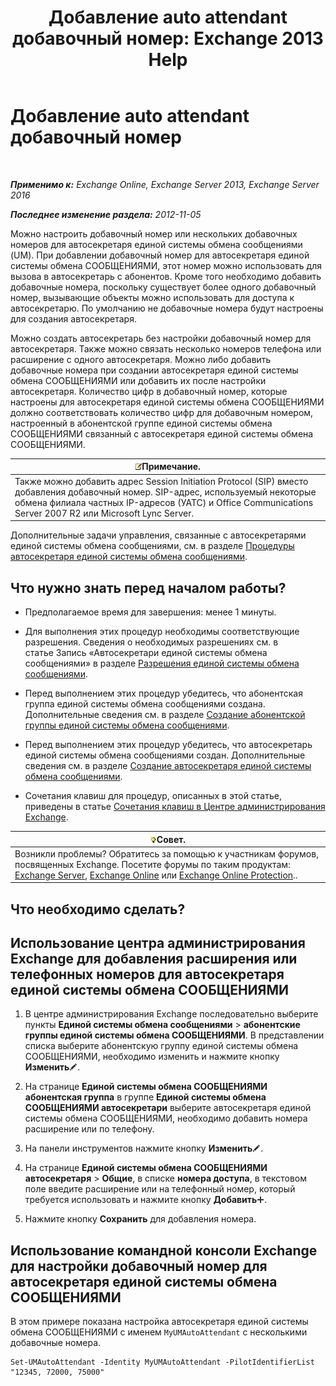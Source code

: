 ﻿---
title: 'Добавление auto attendant добавочный номер: Exchange 2013 Help'
TOCTitle: Добавление auto attendant добавочный номер
ms:assetid: f2bd62ba-1e01-4cb7-862c-c750752e20e0
ms:mtpsurl: https://technet.microsoft.com/ru-ru/library/Bb232200(v=EXCHG.150)
ms:contentKeyID: 50489462
ms.date: 05/22/2018
mtps_version: v=EXCHG.150
ms.translationtype: MT
---

# Добавление auto attendant добавочный номер

 

_**Применимо к:** Exchange Online, Exchange Server 2013, Exchange Server 2016_

_**Последнее изменение раздела:** 2012-11-05_

Можно настроить добавочный номер или нескольких добавочных номеров для автосекретаря единой системы обмена сообщениями (UM). При добавлении добавочный номер для автосекретаря единой системы обмена СООБЩЕНИЯМИ, этот номер можно использовать для вызова в автосекретарь с абонентов. Кроме того необходимо добавить добавочные номера, поскольку существует более одного добавочный номер, вызывающие объекты можно использовать для доступа к автосекретарю. По умолчанию не добавочные номера будут настроены для создания автосекретаря.

Можно создать автосекретарь без настройки добавочный номер для автосекретаря. Также можно связать несколько номеров телефона или расширение с одного автосекретаря. Можно либо добавить добавочные номера при создании автосекретаря единой системы обмена СООБЩЕНИЯМИ или добавить их после настройки автосекретаря. Количество цифр в добавочный номер, которые настроены для автосекретаря единой системы обмена СООБЩЕНИЯМИ должно соответствовать количество цифр для добавочным номером, настроенный в абонентской группе единой системы обмена СООБЩЕНИЯМИ связанный с автосекретаря единой системы обмена СООБЩЕНИЯМИ.

<table>
<thead>
<tr class="header">
<th><img src="images/JJ126620.note(EXCHG.150).gif" title="Примечание" alt="Примечание" />Примечание.</th>
</tr>
</thead>
<tbody>
<tr class="odd">
<td>Также можно добавить адрес Session Initiation Protocol (SIP) вместо добавления добавочный номер. SIP-адрес, используемый некоторые обмена филиала частных IP-адресов (УАТС) и Office Communications Server 2007 R2 или Microsoft Lync Server.</td>
</tr>
</tbody>
</table>


Дополнительные задачи управления, связанные с автосекретарями единой системы обмена сообщениями, см. в разделе [Процедуры автосекретаря единой системы обмена сообщениями](um-auto-attendant-procedures-exchange-2013-help.md).

## Что нужно знать перед началом работы?

  - Предполагаемое время для завершения: менее 1 минуты.

  - Для выполнения этих процедур необходимы соответствующие разрешения. Сведения о необходимых разрешениях см. в статье Запись «Автосекретари единой системы обмена сообщениями» в разделе [Разрешения единой системы обмена сообщениями](unified-messaging-permissions-exchange-2013-help.md).

  - Перед выполнением этих процедур убедитесь, что абонентская группа единой системы обмена сообщениями создана. Дополнительные сведения см. в разделе [Создание абонентской группы единой системы обмена сообщениями](create-a-um-dial-plan-exchange-2013-help.md).

  - Перед выполнением этих процедур убедитесь, что автосекретарь единой системы обмена сообщениями создан. Дополнительные сведения см. в разделе [Создание автосекретаря единой системы обмена сообщениями](create-a-um-auto-attendant-exchange-2013-help.md).

  - Сочетания клавиш для процедур, описанных в этой статье, приведены в статье [Сочетания клавиш в Центре администрирования Exchange](keyboard-shortcuts-in-the-exchange-admin-center-exchange-online-protection-help.md).

<table>
<thead>
<tr class="header">
<th><img src="images/Bb124558.tip(EXCHG.150).gif" title="Совет" alt="Совет" />Совет.</th>
</tr>
</thead>
<tbody>
<tr class="odd">
<td>Возникли проблемы? Обратитесь за помощью к участникам форумов, посвященных Exchange. Посетите форумы по таким продуктам: <a href="https://go.microsoft.com/fwlink/p/?linkid=60612">Exchange Server</a>, <a href="https://go.microsoft.com/fwlink/p/?linkid=267542">Exchange Online</a> или <a href="https://go.microsoft.com/fwlink/p/?linkid=285351">Exchange Online Protection</a>..</td>
</tr>
</tbody>
</table>


## Что необходимо сделать?

## Использование центра администрирования Exchange для добавления расширения или телефонных номеров для автосекретаря единой системы обмена СООБЩЕНИЯМИ

1.  В центре администрирования Exchange последовательно выберите пункты **Единой системы обмена сообщениями** \> **абонентские группы единой системы обмена СООБЩЕНИЯМИ**. В представлении списка выберите абонентскую группу единой системы обмена СООБЩЕНИЯМИ, необходимо изменить и нажмите кнопку **Изменить**![Значок редактирования](images/Bb124582.6f53ccb2-1f13-4c02-bea0-30690e6ea71d(EXCHG.150).gif "Значок редактирования").

2.  На странице **Единой системы обмена СООБЩЕНИЯМИ абонентская группа** в группе **Единой системы обмена СООБЩЕНИЯМИ автосекретари** выберите автосекретаря единой системы обмена СООБЩЕНИЯМИ, необходимо добавить номера расширение или по телефону.

3.  На панели инструментов нажмите кнопку **Изменить**![Значок редактирования](images/Bb124582.6f53ccb2-1f13-4c02-bea0-30690e6ea71d(EXCHG.150).gif "Значок редактирования").

4.  На странице **Единой системы обмена СООБЩЕНИЯМИ автосекретаря** \> **Общие**, в списке **номера доступа**, в текстовом поле введите расширение или на телефонный номер, который требуется использовать и нажмите кнопку **Добавить**![Значок добавления](images/JJ218640.c1e75329-d6d7-4073-a27d-498590bbb558(EXCHG.150).gif "Значок добавления").

5.  Нажмите кнопку **Сохранить** для добавления номера.

## Использование командной консоли Exchange для настройки добавочный номер для автосекретаря единой системы обмена СООБЩЕНИЯМИ

В этом примере показана настройка автосекретаря единой системы обмена СООБЩЕНИЯМИ с именем `MyUMAutoAttendant` с несколькими добавочные номера.

    Set-UMAutoAttendant -Identity MyUMAutoAttendant -PilotIdentifierList "12345, 72000, 75000"

